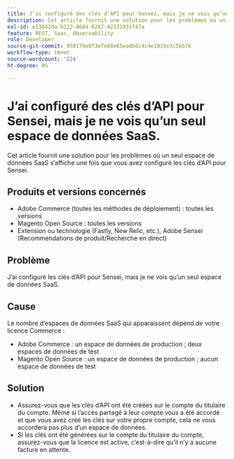 ```yaml
---
title: J’ai configuré des clés d’API pour Sensei, mais je ne vois qu’un seul espace de données SaaS.
description: Cet article fournit une solution pour les problèmes où un seul espace de données SaaS s’affiche une fois que vous avez configuré les clés d’API pour Sensei.
exl-id: e13041da-b122-4684-8287-42132931f47a
feature: REST, Saas, Observability
role: Developer
source-git-commit: 958179e0f3efe08e65ea8b0c4c4e1015e3c5bb76
workflow-type: tm+mt
source-wordcount: '224'
ht-degree: 0%

---
```


# J’ai configuré des clés d’API pour Sensei, mais je ne vois qu’un seul espace de données SaaS.

Cet article fournit une solution pour les problèmes où un seul espace de données SaaS s’affiche une fois que vous avez configuré les clés d’API pour Sensei.

## Produits et versions concernés

* Adobe Commerce (toutes les méthodes de déploiement) : toutes les versions
* Magento Open Source : toutes les versions
* Extension ou technologie (Fastly, New Relic, etc.), Adobe Sensei (Recommendations de produit/Recherche en direct)

## Problème

J’ai configuré les clés d’API pour Sensei, mais je ne vois qu’un seul espace de données SaaS.

## Cause

Le nombre d’espaces de données SaaS qui apparaissent dépend de votre licence Commerce :

* Adobe Commerce : un espace de données de production ; deux espaces de données de test
* Magento Open Source : un espace de données de production ; aucun espace de données de test

## Solution

* Assurez-vous que les clés d’API ont été créées sur le compte du titulaire du compte. Même si l’accès partagé à leur compte vous a été accordé et que vous avez créé les clés sur votre propre compte, cela ne vous accordera pas plus d’un espace de données.
* Si les clés ont été générées sur le compte du titulaire du compte, assurez-vous que la licence est active, c’est-à-dire qu’il n’y a aucune facture en attente.
